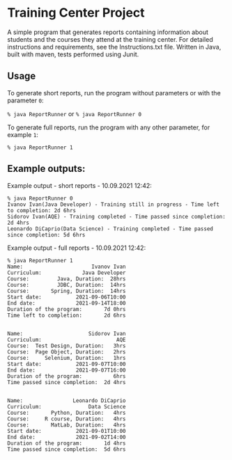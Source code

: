 # Training Center Project
A simple program that generates reports containing information about students and the courses they attend at the training center.
For detailed instructions and requirements, see the Instructions.txt file.
Written in Java, built with maven, tests performed using Junit.

## Usage
To generate short reports, run the program without parameters or with the parameter `0`:

`% java ReportRunner` or `% java ReportRunner 0`

To generate full reports, run the program with any other parameter, for example `1`:

`% java ReportRunner 1`

## Example outputs:

Example output - short reports - 10.09.2021 12:42:

```
% java ReportRunner 0
Ivanov Ivan(Java Developer) - Training still in progress - Time left to completion: 2d 6hrs
Sidorov Ivan(AQE) - Training completed - Time passed since completion: 2d 4hrs
Leonardo DiCaprio(Data Science) - Training completed - Time passed since completion: 5d 6hrs
```

Example output - full reports - 10.09.2021 12:42:

```
% java ReportRunner 1
Name:                      Ivanov Ivan
Curriculum:             Java Developer
Course:         Java, Duration:  28hrs
Course:         JDBC, Duration:  14hrs
Course:       Spring, Duration:  14hrs
Start date:           2021-09-06T10:00
End date:             2021-09-14T18:00
Duration of the program:       7d 0hrs
Time left to completion:       2d 6hrs


Name:                     Sidorov Ivan
Curriculum:                        AQE
Course:  Test Design, Duration:   3hrs
Course:  Page Object, Duration:   2hrs
Course:     Selenium, Duration:   1hrs
Start date:           2021-09-07T10:00
End date:             2021-09-07T16:00
Duration of the program:          6hrs
Time passed since completion:  2d 4hrs


Name:                Leonardo DiCaprio
Curriculum:               Data Science
Course:       Python, Duration:   4hrs
Course:     R course, Duration:   4hrs
Course:       MatLab, Duration:   4hrs
Start date:           2021-09-01T10:00
End date:             2021-09-02T14:00
Duration of the program:       1d 4hrs
Time passed since completion:  5d 6hrs
```
